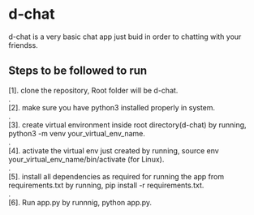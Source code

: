 # d-chat
d-chat is a very basic chat app just buid in order to chatting with your friendss.
## Steps to be followed to run
[1]. clone the repository, Root folder will be d-chat.<br>.<br>
[2]. make sure you have python3 installed properly in system.<br>.<br>
[3]. create virtual environment inside root directory(d-chat) by running, python3 -m venv your_virtual_env_name.<br>.<br>
[4]. activate the virtual env just created by running, source env your_virtual_env_name/bin/activate (for Linux).<br>.<br>
[5]. install all dependencies as required for running the app from requirements.txt by running, pip install -r requirements.txt.<br>.<br>
[6]. Run app.py by runnnig, python app.py.<br>
